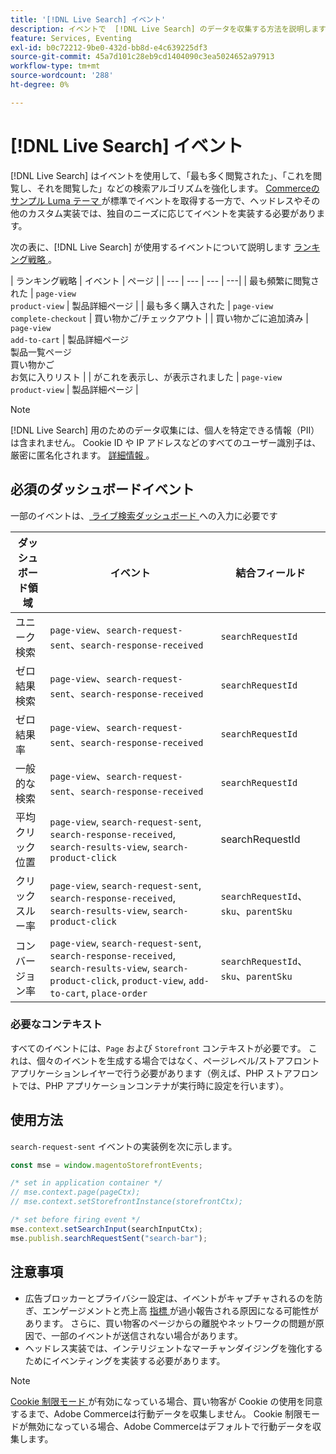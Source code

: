 ```yaml
---
title: '[!DNL Live Search] イベント'
description: イベントで  [!DNL Live Search] のデータを収集する方法を説明します。
feature: Services, Eventing
exl-id: b0c72212-9be0-432d-bb8d-e4c639225df3
source-git-commit: 45a7d101c28eb9cd1404090c3ea5024652a97913
workflow-type: tm+mt
source-wordcount: '288'
ht-degree: 0%

---
```


# [!DNL Live Search] イベント

[!DNL Live Search] はイベントを使用して、「最も多く閲覧された」、「これを閲覧し、それを閲覧した」などの検索アルゴリズムを強化します。 [Commerceのサンプル Luma テーマ ](https://experienceleague.adobe.com/en/docs/commerce-admin/content-design/design/themes/themes#the-default-theme) が標準でイベントを取得する一方で、ヘッドレスやその他のカスタム実装では、独自のニーズに応じてイベントを実装する必要があります。

次の表に、[!DNL Live Search] が使用するイベントについて説明します [ ランキング戦略 ](rules-add.md#intelligent-ranking)。

| ランキング戦略 | イベント | ページ |
| --- | --- | --- | ---|
| 最も頻繁に閲覧された | `page-view`<br>`product-view` | 製品詳細ページ |
| 最も多く購入された | `page-view`<br>`complete-checkout` | 買い物かご/チェックアウト |
| 買い物かごに追加済み | `page-view`<br>`add-to-cart` | 製品詳細ページ <br> 製品一覧ページ <br> 買い物かご <br> お気に入りリスト |
| がこれを表示し、が表示されました | `page-view`<br>`product-view` | 製品詳細ページ |

>[!NOTE]
>
>[!DNL Live Search] 用のためのデータ収集には、個人を特定できる情報（PII）は含まれません。 Cookie ID や IP アドレスなどのすべてのユーザー識別子は、厳密に匿名化されます。 [ 詳細情報 ](https://www.adobe.com/privacy/experience-cloud.html)。

## 必須のダッシュボードイベント

一部のイベントは、[ ライブ検索ダッシュボード ](performance.md) への入力に必要です

| ダッシュボード領域 | イベント | 結合フィールド |
| ------------------- | ------------- | ---------- |
| ユニーク検索 | `page-view`、`search-request-sent`、`search-response-received` | `searchRequestId` |
| ゼロ結果検索 | `page-view`、`search-request-sent`、`search-response-received` | `searchRequestId` |
| ゼロ結果率 | `page-view`、`search-request-sent`、`search-response-received` | `searchRequestId` |
| 一般的な検索 | `page-view`、`search-request-sent`、`search-response-received` | `searchRequestId` |
| 平均 クリック位置 | `page-view`, `search-request-sent`, `search-response-received`, `search-results-view`, `search-product-click` | searchRequestId |
| クリックスルー率 | `page-view`, `search-request-sent`, `search-response-received`, `search-results-view`, `search-product-click` | `searchRequestId`、`sku`、`parentSku` |
| コンバージョン率 | `page-view`, `search-request-sent`, `search-response-received`, `search-results-view`, `search-product-click`, `product-view`, `add-to-cart`, `place-order` | `searchRequestId`、`sku`、`parentSku` |

### 必要なコンテキスト

すべてのイベントには、`Page` および `Storefront` コンテキストが必要です。 これは、個々のイベントを生成する場合ではなく、ページレベル/ストアフロントアプリケーションレイヤーで行う必要があります（例えば、PHP ストアフロントでは、PHP アプリケーションコンテナが実行時に設定を行います）。

## 使用方法

`search-request-sent` イベントの実装例を次に示します。

```javascript
const mse = window.magentoStorefrontEvents;

/* set in application container */
// mse.context.page(pageCtx);
// mse.context.setStorefrontInstance(storefrontCtx);

/* set before firing event */
mse.context.setSearchInput(searchInputCtx);
mse.publish.searchRequestSent("search-bar");
```

## 注意事項

- 広告ブロッカーとプライバシー設定は、イベントがキャプチャされるのを防ぎ、エンゲージメントと売上高 [ 指標 ](performance.md) が過小報告される原因になる可能性があります。 さらに、買い物客のページからの離脱やネットワークの問題が原因で、一部のイベントが送信されない場合があります。
- ヘッドレス実装では、インテリジェントなマーチャンダイジングを強化するためにイベンティングを実装する必要があります。

>[!NOTE]
>
>[Cookie 制限モード ](https://experienceleague.adobe.com/docs/commerce-admin/start/compliance/privacy/compliance-cookie-law.html) が有効になっている場合、買い物客が Cookie の使用を同意するまで、Adobe Commerceは行動データを収集しません。 Cookie 制限モードが無効になっている場合、Adobe Commerceはデフォルトで行動データを収集します。
